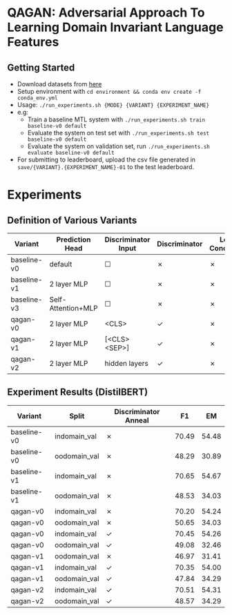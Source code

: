# QAGAN: Adversarial Approach To Learning Domain Invariant Language Features

## Getting Started
- Download datasets from [here](https://drive.google.com/file/d/1Fv2d30hY-2niU7t61ktnMsi_HUXS6-Qx/view?usp=sharing)
- Setup environment with `cd environment && conda env create -f conda_env.yml`
- Usage: `./run_experiments.sh {MODE} {VARIANT} {EXPERIMENT_NAME}`
- e.g:
    - Train a baseline MTL system with `./run_experiments.sh train baseline-v0 default`
    - Evaluate the system on test set with `./run_experiments.sh test baseline-v0 default`
    - Evaluate the system on validation set, run `./run_experiments.sh evaluate baseline-v0 default`
- For submitting to leaderboard, upload the csv file generated in `save/{VARIANT}.{EXPERIMENT_NAME}-01` to the test leaderboard.

# Experiments

## Definition of Various Variants
| Variant     | Prediction Head    | Discriminator Input | Discriminator | Logits Conditioned | Embedding Dist Reg |
| ----------- | ------------------ | ------------------- | ------------- | ------------------ |------------------- |
| baseline-v0 | default            | ☐                   | ✗             | ✗                  | ✗                  |
| baseline-v1 | 2 layer MLP        | ☐                   | ✗             | ✗                  | ✗                  |
| baseline-v3 | Self-Attention+MLP | ☐                   | ✗             | ✗                  | ✗                  |
| qagan-v0    | 2 layer MLP        | \<CLS\>             | ✓             | ✗                  | ✗                  |
| qagan-v1    | 2 layer MLP        | [\<CLS\>\<SEP\>]    | ✓             | ✗                  | ✗                  |
| qagan-v2    | 2 layer MLP        | hidden layers       | ✓             | ✗                  | ✗                  |

## Experiment Results (DistilBERT)
| Variant     | Split           | Discriminator Anneal | F1          | EM          |  
| ----------- | --------------- | -------------------- | ----------- | ----------- |
| baseline-v0 | indomain_val    | ✗                    | 70.49       | 54.48       |
| baseline-v0 | oodomain_val    | ✗                    | 48.29       | 30.89       |
| baseline-v1 | indomain_val    | ✗                    | 70.65       | 54.67       |
| baseline-v1 | oodomain_val    | ✗                    | 48.53       | 34.03       |
| qagan-v0    | indomain_val    | ✗                    | 70.20       | 54.24       |
| qagan-v0    | oodomain_val    | ✗                    | 50.65       | 34.03       |
| qagan-v0    | indomain_val    | ✓                    | 70.45       | 54.26       |
| qagan-v0    | oodomain_val    | ✓                    | 49.08       | 32.46       |
| qagan-v1    | oodomain_val    | ✗                    | 46.97       | 31.41       |
| qagan-v1    | indomain_val    | ✓                    | 70.35       | 54.00       |
| qagan-v1    | oodomain_val    | ✓                    | 47.84       | 34.29       |
| qagan-v2    | indomain_val    | ✓                    | 70.51       | 54.31       |
| qagan-v2    | oodomain_val    | ✓                    | 48.57       | 34.29       |